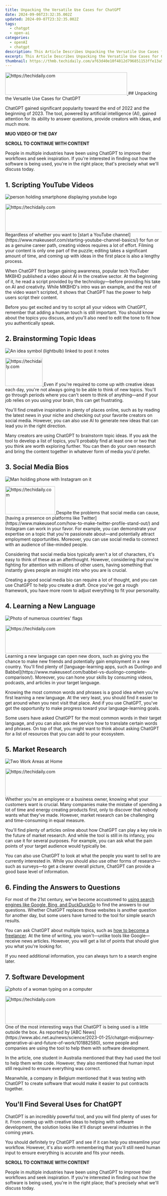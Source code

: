 ```yaml
---
title: Unpacking the Versatile Use Cases for ChatGPT
date: 2024-09-06T23:32:35.002Z
updated: 2024-09-07T23:32:35.002Z
tags:
  - chatgpt
  - open-ai
categories:
  - openAI
  - chatgpt
description: This Article Describes Unpacking the Versatile Use Cases for ChatGPT
excerpt: This Article Describes Unpacking the Versatile Use Cases for ChatGPT
thumbnail: https://thmb.techidaily.com/af63d40e10f4812d796851153ffe13a5133162342ccf375cf2e9337e968d99eb.jpg
---
```


<!-- affiliate ads begin -->
<a href="https://aligracehair.sjv.io/c/5597632/2135417/19272" target="_top" id="2135417">
  <img src="//a.impactradius-go.com/display-ad/19272-2135417" border="0" alt="https://techidaily.com" width="392" height="72"/>
</a>
<img height="0" width="0" src="https://aligracehair.sjv.io/i/5597632/2135417/19272" style="position:absolute;visibility:hidden;" border="0" />
<!-- affiliate ads end -->
## Unpacking the Versatile Use Cases for ChatGPT

 ChatGPT gained significant popularity toward the end of 2022 and the beginning of 2023\. The tool, powered by artificial intelligence (AI), gained attention for its ability to answer questions, provide creators with ideas, and much more.

**MUO VIDEO OF THE DAY**

**SCROLL TO CONTINUE WITH CONTENT**

 People in multiple industries have been using ChatGPT to improve their workflows and seek inspiration. If you're interested in finding out how the software is being used, you're in the right place; that's precisely what we'll discuss today.

## 1\. Scripting YouTube Videos

![person holding smartphone displaying youtube logo](https://static1.makeuseofimages.com/wordpress/wp-content/uploads/2022/09/speeds.jpg)

<!-- affiliate ads begin -->
<a href="https://aidotcom.pxf.io/c/5597632/2134503/19576" target="_top" id="2134503">
  <img src="//a.impactradius-go.com/display-ad/19576-2134503" border="0" alt="https://techidaily.com" width="728" height="90"/>
</a>
<img height="0" width="0" src="https://aidotcom.pxf.io/i/5597632/2134503/19576" style="position:absolute;visibility:hidden;" border="0" />
<!-- affiliate ads end -->
 Regardless of whether you want to [start a YouTube channel](https://www.makeuseof.com/starting-youtube-channel-basics/) for fun or as a genuine career path, creating videos requires a lot of effort. Filming your content is only one part of the puzzle; editing takes a significant amount of time, and coming up with ideas in the first place is also a lengthy process.

 When ChatGPT first began gaining awareness, popular tech YouTuber MKBHD published a video about AI in the creative sector. At the beginning of it, he read a script provided by the technology—before providing his take on AI and creativity. While MKBHD's intro was an example, and the rest of the video wasn't scripted, it shows that ChatGPT has the power to help users script their content.

 Before you get excited and try to script all your videos with ChatGPT, remember that adding a human touch is still important. You should know about the topics you discuss, and you'll also need to edit the tone to fit how you authentically speak.

## 2\. Brainstorming Topic Ideas

![An idea symbol (lightbulb) linked to post it notes](https://static1.makeuseofimages.com/wordpress/wp-content/uploads/2021/09/lightbulb-with-post-its.jpg)

<!-- affiliate ads begin -->
<a href="https://bluettiit.sjv.io/c/5597632/2114263/17093" target="_top" id="2114263">
  <img src="//a.impactradius-go.com/display-ad/17093-2114263" border="0" alt="https://techidaily.com" width="120" height="90"/>
</a>
<img height="0" width="0" src="https://bluettiit.sjv.io/i/5597632/2114263/17093" style="position:absolute;visibility:hidden;" border="0" />
<!-- affiliate ads end -->
 Even if you're required to come up with creative ideas each day, you're not always going to be able to think of new topics. You'll go through periods where you can't seem to think of anything—and if your job relies on you using your brain, this can get frustrating.

 You'll find creative inspiration in plenty of places online, such as by reading the latest news in your niche and checking out your favorite creators on social media. However, you can also use AI to generate new ideas that can lead you in the right direction.

 Many creators are using ChatGPT to brainstorm topic ideas. If you ask the tool to develop a list of topics, you'll probably find at least one or two that you think are worth exploring further. You can then do your own research and bring the content together in whatever form of media you'd prefer.

## 3\. Social Media Bios

![Man holding phone with Instagram on it](https://static1.makeuseofimages.com/wordpress/wp-content/uploads/2022/12/man-holding-phone-with-instagram-on-it.jpg)

<!-- affiliate ads begin -->
<a href="https://aligracehair.sjv.io/c/5597632/2135396/19272" target="_top" id="2135396">
  <img src="//a.impactradius-go.com/display-ad/19272-2135396" border="0" alt="https://techidaily.com" width="160" height="90"/>
</a>
<img height="0" width="0" src="https://aligracehair.sjv.io/i/5597632/2135396/19272" style="position:absolute;visibility:hidden;" border="0" />
<!-- affiliate ads end -->
 Despite the problems that social media can cause, [having a presence on platforms like Twitter](https://www.makeuseof.com/how-to-make-twitter-profile-stand-out/) and Instagram can work in your favor. For example, you can demonstrate your expertise on a topic that you're passionate about—and potentially attract employment opportunities. Moreover, you can use social media to connect with an audience of like-minded people.

 Considering that social media bios typically aren't a lot of characters, it's easy to think of these as an afterthought. However, considering that you're fighting for attention with millions of other users, having something that instantly gives people an insight into who you are is crucial.

 Creating a good social media bio can require a lot of thought, and you can use ChatGPT to help you create a draft. Once you've got a rough framework, you have more room to adjust everything to fit your personality.

## 4\. Learning a New Language

![Photo of numerous countries' flags](https://static1.makeuseofimages.com/wordpress/wp-content/uploads/2023/02/joshua-fuller-tida-geog-s-unsplash.jpg)

<!-- affiliate ads begin -->
<a href="https://unicoeye.pxf.io/c/5597632/2134492/18498" target="_top" id="2134492">
  <img src="//a.impactradius-go.com/display-ad/18498-2134492" border="0" alt="https://techidaily.com" width="728" height="90"/>
</a>
<img height="0" width="0" src="https://unicoeye.pxf.io/i/5597632/2134492/18498" style="position:absolute;visibility:hidden;" border="0" />
<!-- affiliate ads end -->
 Learning a new language can open new doors, such as giving you the chance to make new friends and potentially gain employment in a new country. You'll find plenty of [language-learning apps, such as Duolingo and Babbel](https://www.makeuseof.com/babbel-vs-duolingo-complete-comparison/). Moreover, you can hone your skills by consuming videos, podcasts, and articles in your target language.

 Knowing the most common words and phrases is a good idea when you're first learning a new language. At the very least, you should find it easier to get around when you next visit that place. And if you use ChatGPT, you've got the opportunity to make progress toward your language-learning goals.

 Some users have asked ChatGPT for the most common words in their target language, and you can also ask the service how to translate certain words and phrases. On top of that, you might want to think about asking ChatGPT for a list of resources that you can add to your ecosystem.

## 5\. Market Research

![Two Work Areas at Home](https://static1.makeuseofimages.com/wordpress/wp-content/uploads/2023/02/two-work-areas-at-home.jpg)

<!-- affiliate ads begin -->
<a href="https://ephamedtechinc.pxf.io/c/5597632/2137222/26400" target="_top" id="2137222">
  <img src="//a.impactradius-go.com/display-ad/26400-2137222" border="0" alt="https://techidaily.com" width="728" height="90"/>
</a>
<img height="0" width="0" src="https://ephamedtechinc.pxf.io/i/5597632/2137222/26400" style="position:absolute;visibility:hidden;" border="0" />
<!-- affiliate ads end -->
 Whether you're an employee or a business owner, knowing what your customers want is crucial. Many companies make the mistake of spending a lot of time and energy creating products first, only to discover that nobody wants what they've made. However, market research can be challenging and time-consuming in equal measure.

 You'll find plenty of articles online about how ChatGPT can play a key role in the future of market research. And while the tool is still in its infancy, you can use it for several purposes. For example, you can ask what the pain points of your target audience would typically be.

 You can also use ChatGPT to look at what the people you want to sell to are currently interested in. While you should also use other forms of research—such as surveys—to get a clearer overall picture, ChatGPT can provide a good base level of information.

## 6\. Finding the Answers to Questions

 For most of the 21st century, we've become accustomed to [using search engines like Google, Bing, and DuckDuckGo](https://www.makeuseof.com/google-vs-bing-vs-duckduckgo-ultimate-search-engine/) to find the answers to our questions. Whether ChatGPT replaces those websites is another question for another day, but some users have turned to the tool for simple search results.

 You can ask ChatGPT about multiple topics, such as [how to become a freelancer](https://www.makeuseof.com/become-successful-freelancer-essential-skills/). At the time of writing, you won't—unlike tools like Google—receive news articles. However, you will get a list of points that should give you what you're looking for.

 If you need additional information, you can always turn to a search engine later.

## 7\. Software Development

![photo of a woman typing on a computer](https://static1.makeuseofimages.com/wordpress/wp-content/uploads/2022/07/woman-working-on-computer.jpg)

<!-- affiliate ads begin -->
<a href="https://appsumo.8odi.net/c/5597632/2130891/7443" target="_top" id="2130891">
  <img src="//a.impactradius-go.com/display-ad/7443-2130891" border="0" alt="https://techidaily.com" width="728" height="90"/>
</a>
<img height="0" width="0" src="https://appsumo.8odi.net/i/5597632/2130891/7443" style="position:absolute;visibility:hidden;" border="0" />
<!-- affiliate ads end -->
 One of the most interesting ways that ChatGPT is being used is a little outside the box. As reported by [ABC News](https://www.abc.net.au/news/science/2023-01-25/chatgpt-midjourney-generative-ai-and-future-of-work/101882580), some people and companies are using the tool to help them with software development.

 In the article, one student in Australia mentioned that they had used the tool to help them write code. However, they also mentioned that human input still required to ensure everything was correct.

 Meanwhile, a company in Belgium mentioned that it was testing with ChatGPT to create software that would make it easier to put contracts together.

## You'll Find Several Uses for ChatGPT

 ChatGPT is an incredibly powerful tool, and you will find plenty of uses for it. From coming up with creative ideas to helping with software development, the solution looks like it'll disrupt several industries in the coming years.

 You should definitely try ChatGPT and see if it can help you streamline your workflow. However, it's also worth remembering that you'll still need human input to ensure everything is accurate and fits your needs.

**SCROLL TO CONTINUE WITH CONTENT**

 People in multiple industries have been using ChatGPT to improve their workflows and seek inspiration. If you're interested in finding out how the software is being used, you're in the right place; that's precisely what we'll discuss today.


<ins class="adsbygoogle"
     style="display:block"
     data-ad-format="autorelaxed"
     data-ad-client="ca-pub-7571918770474297"
     data-ad-slot="1223367746"></ins>



<ins class="adsbygoogle"
     style="display:block"
     data-ad-client="ca-pub-7571918770474297"
     data-ad-slot="8358498916"
     data-ad-format="auto"
     data-full-width-responsive="true"></ins>


